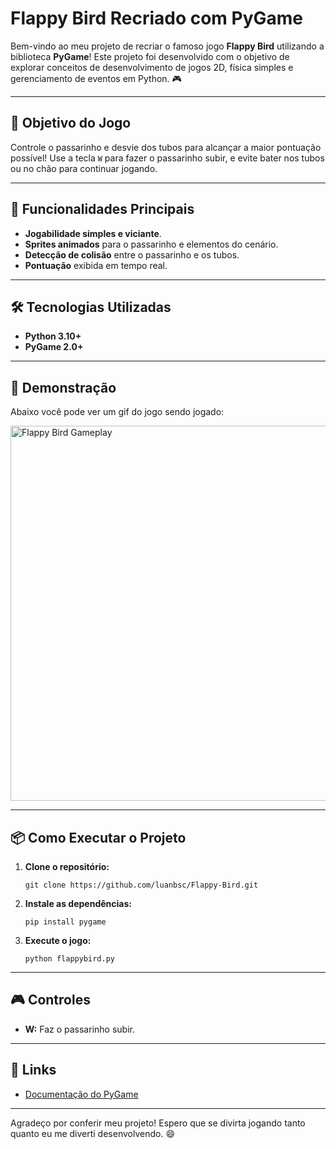 <h1>Flappy Bird Recriado com PyGame</h1>

<p>Bem-vindo ao meu projeto de recriar o famoso jogo <strong>Flappy Bird</strong> utilizando a biblioteca <strong>PyGame</strong>! Este projeto foi desenvolvido com o objetivo de explorar conceitos de desenvolvimento de jogos 2D, física simples e gerenciamento de eventos em Python. 🎮</p>

<hr>

<h2>🎯 Objetivo do Jogo</h2>

<p>Controle o passarinho e desvie dos tubos para alcançar a maior pontuação possível! Use a tecla <code>W</code> para fazer o passarinho subir, e evite bater nos tubos ou no chão para continuar jogando.</p>

<hr>

<h2>🚀 Funcionalidades Principais</h2>

<ul>
<li><strong>Jogabilidade simples e viciante</strong>.</li>
<li><strong>Sprites animados</strong> para o passarinho e elementos do cenário.</li>
<li><strong>Detecção de colisão</strong> entre o passarinho e os tubos.</li>
<li><strong>Pontuação</strong> exibida em tempo real.</li>
</ul>

<hr>

<h2>🛠️ Tecnologias Utilizadas</h2>

<ul>
<li><strong>Python 3.10+</strong></li>
<li><strong>PyGame 2.0+</strong></li>
</ul>

<hr>

<h2>🎥 Demonstração</h2>

<p>Abaixo você pode ver um gif do jogo sendo jogado:</p>

<img src="./game.gif" height="600" alt="Flappy Bird Gameplay">

<hr>

<h2>📦 Como Executar o Projeto</h2>

<ol>
<li><strong>Clone o repositório:</strong>
<pre><code>git clone https://github.com/luanbsc/Flappy-Bird.git
</code></pre></li>
<li><strong>Instale as dependências:</strong>
<pre><code>pip install pygame
</code></pre></li>
<li><strong>Execute o jogo:</strong>
<pre><code>python flappybird.py
</code></pre></li>
</ol>

<hr>

<h2>🎮 Controles</h2>

<ul>
<li><strong>W:</strong> Faz o passarinho subir.</li>
</ul>

<hr>

<h2>🔗 Links</h2>

<ul>
<li><a href="https://www.pygame.org/docs/">Documentação do PyGame</a></li>
</ul>

<hr>

<p>Agradeço por conferir meu projeto! Espero que se divirta jogando tanto quanto eu me diverti desenvolvendo. 😄</p>
